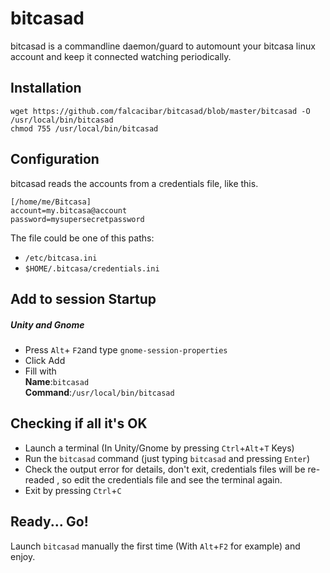 bitcasad
========

bitcasad is a commandline daemon/guard to automount your bitcasa linux account 
and keep it connected watching periodically.


Installation
------------

    wget https://github.com/falcacibar/bitcasad/blob/master/bitcasad -O /usr/local/bin/bitcasad
    chmod 755 /usr/local/bin/bitcasad
    
    
Configuration
-------------

bitcasad reads the accounts from a credentials file, like this.


    [/home/me/Bitcasa]
    account=my.bitcasa@account
    password=mysupersecretpassword
    
    
The file could be one of this paths:

* `/etc/bitcasa.ini`
* `$HOME/.bitcasa/credentials.ini`


Add to session Startup
----------------------

##### Unity and Gnome
- Press `Alt`+ `F2`and type `gnome-session-properties`
- Click Add
- Fill with <br>
    **Name**:`bitcasad`                            
    **Command**:`/usr/local/bin/bitcasad`


Checking if all it's OK
-----------------------

- Launch a terminal (In Unity/Gnome by pressing `Ctrl`+`Alt`+`T` Keys)
- Run the `bitcasad` command (just typing `bitcasad` and pressing `Enter`)
- Check the output error for details, don't exit, credentials files will 
  be re-readed , so edit the credentials file and see the terminal again.
- Exit by pressing `Ctrl`+`C`


Ready... Go!
-----------------

Launch `bitcasad` manually the first time (With `Alt`+`F2` for example) 
and enjoy.